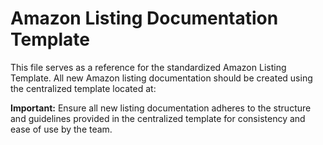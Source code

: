 # Amazon Listing Documentation Template

This file serves as a reference for the standardized Amazon Listing Template. All new Amazon listing documentation should be created using the centralized template located at: <mcfile name="Amazon_Listing_Template.md" path="playbooks-and-tools/templates/Amazon_Listing_Template.md"></mcfile>

**Important:** Ensure all new listing documentation adheres to the structure and guidelines provided in the centralized template for consistency and ease of use by the team.
